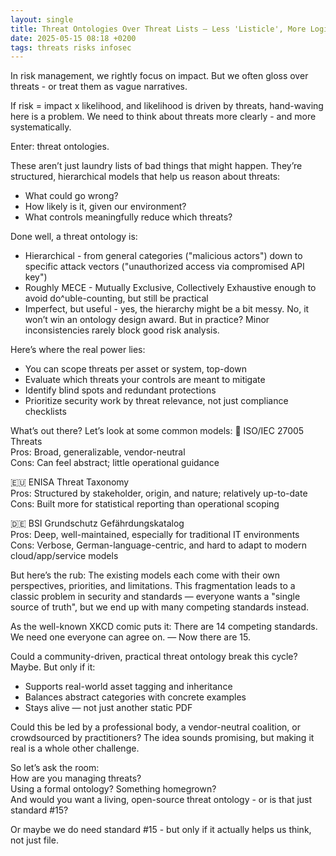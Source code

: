 ```yaml
---
layout: single
title: Threat Ontologies Over Threat Lists – Less 'Listicle', More Logic
date: 2025-05-15 08:18 +0200
tags: threats risks infosec
---
```

In risk management, we rightly focus on impact. But we often gloss over threats - or treat them as vague narratives.
<!--more-->

If risk = impact x likelihood, and likelihood is driven by threats, hand-waving here is a problem. We need to think about threats more clearly - and more systematically.

Enter: threat ontologies.

These aren’t just laundry lists of bad things that might happen. They’re structured, hierarchical models that help us reason about threats:
- What could go wrong?
- How likely is it, given our environment?
- What controls meaningfully reduce which threats?

Done well, a threat ontology is:
- Hierarchical - from general categories ("malicious actors") down to specific attack vectors ("unauthorized access via compromised API key")
- Roughly MECE - Mutually Exclusive, Collectively Exhaustive enough to avoid do^uble-counting, but still be practical
- Imperfect, but useful - yes, the hierarchy might be a bit messy. No, it won’t win an ontology design award. But in practice? Minor inconsistencies rarely block good risk analysis.

Here’s where the real power lies:
- You can scope threats per asset or system, top-down
- Evaluate which threats your controls are meant to mitigate
- Identify blind spots and redundant protections
- Prioritize security work by threat relevance, not just compliance checklists

What’s out there? Let’s look at some common models:
🧾 ISO/IEC 27005 Threats  
Pros: Broad, generalizable, vendor-neutral  
Cons: Can feel abstract; little operational guidance

🇪🇺 ENISA Threat Taxonomy  
Pros: Structured by stakeholder, origin, and nature; relatively up-to-date  
Cons: Built more for statistical reporting than operational scoping

🇩🇪 BSI Grundschutz Gefährdungskatalog  
Pros: Deep, well-maintained, especially for traditional IT environments  
Cons: Verbose, German-language-centric, and hard to adapt to modern cloud/app/service models

But here’s the rub: The existing models each come with their own perspectives, priorities, and limitations. This fragmentation leads to a classic problem in security and standards — everyone wants a "single source of truth", but we end up with many competing standards instead.

As the well-known XKCD comic puts it:
There are 14 competing standards. We need one everyone can agree on.
— Now there are 15.

Could a community-driven, practical threat ontology break this cycle? Maybe. But only if it:
- Supports real-world asset tagging and inheritance
- Balances abstract categories with concrete examples
- Stays alive — not just another static PDF

Could this be led by a professional body, a vendor-neutral coalition, or crowdsourced by practitioners? The idea sounds promising, but making it real is a whole other challenge.

So let’s ask the room:  
How are you managing threats?  
Using a formal ontology? Something homegrown?  
And would you want a living, open-source threat ontology - or is that just standard #15?  

Or maybe we do need standard #15 - but only if it actually helps us think, not just file.
